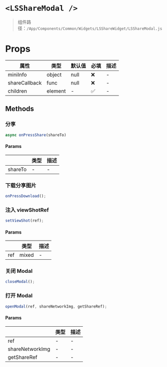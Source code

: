 # `<LSShareModal />`

> 组件路径：`/App/Components/Common/Widgets/LSShareWidget/LSShareModal.js`

# Props

| 属性          | 类型    | 默认值 | 必填 | 描述 |
| ------------- | ------- | ------ | ---- | ---- |
| miniInfo      | object  | null   | ❌   | -    |
| shareCallback | func    | null   | ❌   | -    |
| children      | element | -      | ✅   | -    |

## Methods

### 分享

```js
async onPressShare(shareTo)
```

#### Params

|         | 类型 | 描述 |
| ------- | ---- | ---- |
| shareTo | -    | -    |

### 下载分享图片

```js
onPressDownload();
```

### 注入 viewShotRef

```js
setViewShot(ref);
```

#### Params

|     | 类型  | 描述 |
| --- | ----- | ---- |
| ref | mixed | -    |

### 关闭 Modal

```js
closeModal();
```

### 打开 Modal

```js
openModal(ref, shareNetworkImg, getShareRef);
```

#### Params

|                 | 类型 | 描述 |
| --------------- | ---- | ---- |
| ref             | -    | -    |
| shareNetworkImg | -    | -    |
| getShareRef     | -    | -    |
